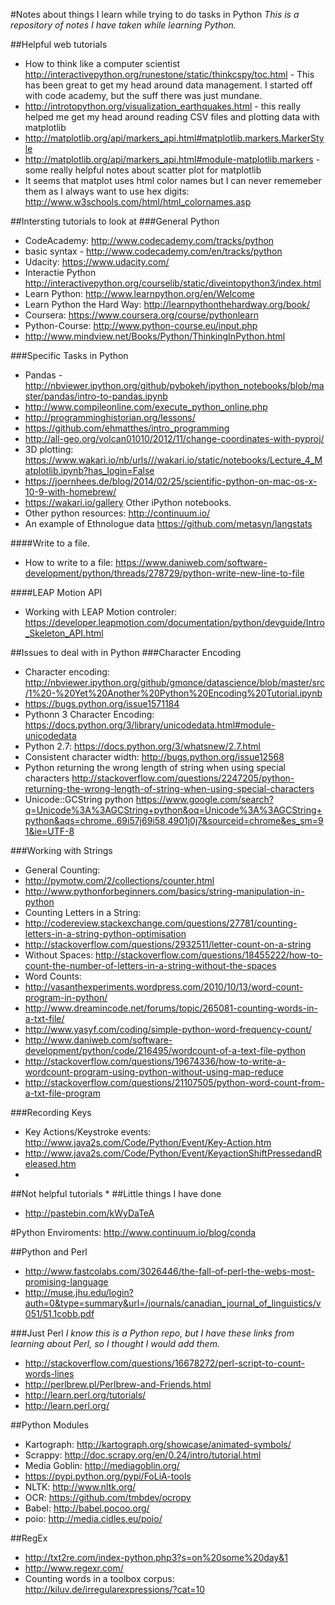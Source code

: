 #Notes about things I learn while trying to do tasks in Python
_This is a repository of notes I have taken while learning Python._

##Helpful web tutorials
* How to think like a computer scientist http://interactivepython.org/runestone/static/thinkcspy/toc.html - This has been great to get my head around data management. I started off with code academy, but the suff there was just mundane. 
* http://introtopython.org/visualization_earthquakes.html - this really helped me get my head around reading CSV files and plotting data with matplotlib
* http://matplotlib.org/api/markers_api.html#matplotlib.markers.MarkerStyle 
* http://matplotlib.org/api/markers_api.html#module-matplotlib.markers - some really helpful notes about scatter plot for matplotlib
* It seems that matplot uses html color names but I can never rememeber them as I always want to use hex digits: http://www.w3schools.com/html/html_colornames.asp

##Intersting tutorials to look at
###General Python
* CodeAcademy: http://www.codecademy.com/tracks/python
 * basic syntax - http://www.codecademy.com/en/tracks/python 
* Udacity: https://www.udacity.com/
* Interactie Python http://interactivepython.org/courselib/static/diveintopython3/index.html
* Learn Python: http://www.learnpython.org/en/Welcome
* Learn Python the Hard Way: http://learnpythonthehardway.org/book/
* Coursera: https://www.coursera.org/course/pythonlearn
* Python-Course: http://www.python-course.eu/input.php
* http://www.mindview.net/Books/Python/ThinkingInPython.html

###Specific Tasks in Python
* Pandas - http://nbviewer.ipython.org/github/pybokeh/ipython_notebooks/blob/master/pandas/intro-to-pandas.ipynb
* http://www.compileonline.com/execute_python_online.php
* http://programminghistorian.org/lessons/
* https://github.com/ehmatthes/intro_programming
* http://all-geo.org/volcan01010/2012/11/change-coordinates-with-pyproj/
* 3D plotting: https://www.wakari.io/nb/urls///wakari.io/static/notebooks/Lecture_4_Matplotlib.ipynb?has_login=False
* https://joernhees.de/blog/2014/02/25/scientific-python-on-mac-os-x-10-9-with-homebrew/
* https://wakari.io/gallery Other iPython notebooks.
* Other python resources: http://continuum.io/
* An example of Ethnologue data https://github.com/metasyn/langstats

####Write to a file.
* How to write to a file: https://www.daniweb.com/software-development/python/threads/278729/python-write-new-line-to-file

####LEAP Motion API
* Working with LEAP Motion controler: https://developer.leapmotion.com/documentation/python/devguide/Intro_Skeleton_API.html

##Issues to deal with in Python
###Character Encoding
* Character encoding: http://nbviewer.ipython.org/github/gmonce/datascience/blob/master/src/1%20-%20Yet%20Another%20Python%20Encoding%20Tutorial.ipynb
* https://bugs.python.org/issue1571184
* Pythonn 3 Character Encoding: https://docs.python.org/3/library/unicodedata.html#module-unicodedata
* Python 2.7: https://docs.python.org/3/whatsnew/2.7.html
* Consistent character width: http://bugs.python.org/issue12568
* Python returning the wrong length of string when using special characters http://stackoverflow.com/questions/2247205/python-returning-the-wrong-length-of-string-when-using-special-characters
* Unicode::GCString python https://www.google.com/search?q=Unicode%3A%3AGCString+python&oq=Unicode%3A%3AGCString+python&aqs=chrome..69i57j69i58.4901j0j7&sourceid=chrome&es_sm=91&ie=UTF-8

###Working with Strings
* General Counting:
 * http://pymotw.com/2/collections/counter.html
* http://www.pythonforbeginners.com/basics/string-manipulation-in-python
* Counting Letters in a String: 
 * http://codereview.stackexchange.com/questions/27781/counting-letters-in-a-string-python-optimisation
 * http://stackoverflow.com/questions/2932511/letter-count-on-a-string
  * Without Spaces: http://stackoverflow.com/questions/18455222/how-to-count-the-number-of-letters-in-a-string-without-the-spaces
* Word Counts:
 * http://vasanthexperiments.wordpress.com/2010/10/13/word-count-program-in-python/
 * http://www.dreamincode.net/forums/topic/265081-counting-words-in-a-txt-file/
 * http://www.yasyf.com/coding/simple-python-word-frequency-count/
 * http://www.daniweb.com/software-development/python/code/216495/wordcount-of-a-text-file-python
 * http://stackoverflow.com/questions/19674336/how-to-write-a-wordcount-program-using-python-without-using-map-reduce
 * http://stackoverflow.com/questions/21107505/python-word-count-from-a-txt-file-program

###Recording Keys
* Key Actions/Keystroke events: http://www.java2s.com/Code/Python/Event/Key-Action.htm
* http://www.java2s.com/Code/Python/Event/KeyactionShiftPressedandReleased.htm
* 


##Not helpful tutorials
*
##Little things I have done
* http://pastebin.com/kWyDaTeA

#Python Enviroments:
http://www.continuum.io/blog/conda

##Python and Perl
* http://www.fastcolabs.com/3026446/the-fall-of-perl-the-webs-most-promising-language
* http://muse.jhu.edu/login?auth=0&type=summary&url=/journals/canadian_journal_of_linguistics/v051/51.1cobb.pdf

###Just Perl
_I know this is a Python repo, but I have these links from learning about Perl, so I thought I would add them._
* http://stackoverflow.com/questions/16678272/perl-script-to-count-words-lines
* http://perlbrew.pl/Perlbrew-and-Friends.html
* http://learn.perl.org/tutorials/
* http://learn.perl.org/

##Python Modules
* Kartograph: http://kartograph.org/showcase/animated-symbols/
* Scrappy: http://doc.scrapy.org/en/0.24/intro/tutorial.html
* Media Goblin: http://mediagoblin.org/
* https://pypi.python.org/pypi/FoLiA-tools
* NLTK: http://www.nltk.org/
* OCR: https://github.com/tmbdev/ocropy
* Babel: http://babel.pocoo.org/
* poio: http://media.cidles.eu/poio/

##RegEx
* http://txt2re.com/index-python.php3?s=on%20some%20day&1
* http://www.regexr.com/
* Counting words in a toolbox corpus: http://kiluv.de/irregularexpressions/?cat=10
